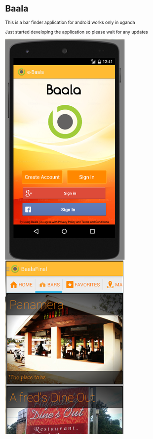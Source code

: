 Baala
=====

This is a bar finder application for android works only in uganda

Just started developing the application so please wait for any updates

![Preview1](https://github.com/christoandrew/BaalaV2/blob/master/img2.png)
![Preview1](https://github.com/christoandrew/BaalaV2/blob/master/img4.png)


